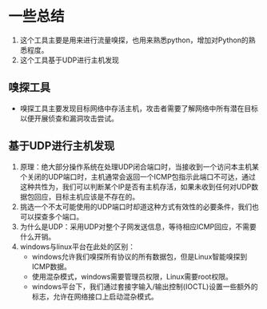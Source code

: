 # 一些总结
1. 这个工具主要是用来进行流量嗅探，也用来熟悉python，增加对Python的熟悉程度。
2. 这个工具基于UDP进行主机发现
## 嗅探工具
- 嗅探工具主要发现目标网络中存活主机，攻击者需要了解网络中所有潜在目标以便开展侦查和漏洞攻击尝试。
## 基于UDP进行主机发现
1. 原理：绝大部分操作系统在处理UDP闭合端口时，当接收到一个访问本主机某个关闭的UDP端口时，主机通常会返回一个ICMP包指示此端口不可达，通过这种共性为，我们可以判断某个IP是否有主机存活，如果未收到任何对UDP数据包回应，目标主机应该是不存在的。
2. 挑选一个不太可能使用的UDP端口时却道这种方式有效性的必要条件，我们也可以探查多个端口。
3. 为什么是UDP：采用UDP对整个子网发送信息，等待相应ICMP回应，不需要什么开销。
4. windows与linux平台在此处的区别：
    - windows允许我们嗅探所有协议的所有数据包，但是Linux智能嗅探到ICMP数据。
    - 使用混杂模式，windows需要管理员权限，Linux需要root权限。
    - windows平台下，我们通过套接字输入/输出控制(IOCTL)设置一些额外的标志，允许在网络接口上启动混杂模式。
